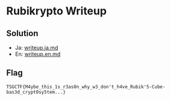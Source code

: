 # Rubikrypto Writeup

## Solution

* Ja: [writeup.ja.md](writeup.ja.md)
* En: [writeup.en.md](writeup.en.md)

## Flag

`TSGCTF{M4ybe_this_1s_r3as0n_why_w3_don't_h4ve_Rubik'5-Cube-bas3d_crypt0sy5tem...}`